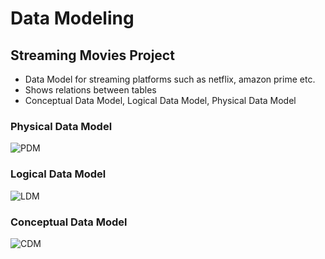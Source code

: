 # Data Modeling

## Streaming Movies Project
* Data Model for streaming platforms such as netflix, amazon prime etc.
* Shows relations between tables
* Conceptual Data Model, Logical Data Model, Physical Data Model

### Physical Data Model
![PDM](https://github.com/Nwiradiradja/Data-Modeling/blob/main/StreamingMovies/PDM.png?raw=true)

### Logical Data Model
![LDM](https://github.com/Nwiradiradja/Data-Modeling/blob/main/StreamingMovies/LDM.png?raw=true)

### Conceptual Data Model
![CDM](https://github.com/Nwiradiradja/Data-Modeling/blob/main/StreamingMovies/CDM.png?raw=true)
